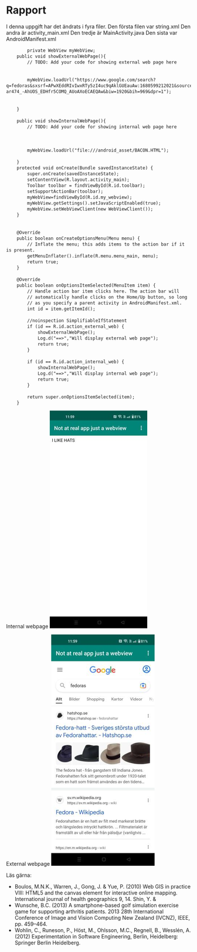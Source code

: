
# Rapport

I denna uppgift har det ändrats i fyra filer.
Den första filen var string.xml 
Den andra är activity_main.xml
Den tredje är MainActivity.java
Den sista var AndroidManifest.xml

```
        private WebView myWebView;
    public void showExternalWebPage(){
        // TODO: Add your code for showing external web page here


        myWebView.loadUrl("https://www.google.com/search?q=fedoras&sxsrf=APwXEddRIvIwxRTy5zI4uc9qAklGUEauAw:1680599212021&source=lnms&tbm=isch&sa=X&ved=2ahUKEwjd-ar474_-AhUOS_EDHfr5COMQ_AUoAXoECAEQAw&biw=1920&bih=969&dpr=1");


    }

    public void showInternalWebPage(){
        // TODO: Add your code for showing internal web page here



        myWebView.loadUrl("file:///android_asset/BACON.HTML");

    }
    protected void onCreate(Bundle savedInstanceState) {
        super.onCreate(savedInstanceState);
        setContentView(R.layout.activity_main);
        Toolbar toolbar = findViewById(R.id.toolbar);
        setSupportActionBar(toolbar);
        myWebView=findViewById(R.id.my_webview);
        myWebView.getSettings().setJavaScriptEnabled(true);
        myWebView.setWebViewClient(new WebViewClient());
    }
    
    
    @Override
    public boolean onCreateOptionsMenu(Menu menu) {
        // Inflate the menu; this adds items to the action bar if it is present.
        getMenuInflater().inflate(R.menu.menu_main, menu);
        return true;
    }

    @Override
    public boolean onOptionsItemSelected(MenuItem item) {
        // Handle action bar item clicks here. The action bar will
        // automatically handle clicks on the Home/Up button, so long
        // as you specify a parent activity in AndroidManifest.xml.
        int id = item.getItemId();

        //noinspection SimplifiableIfStatement
        if (id == R.id.action_external_web) {
            showExternalWebPage();
            Log.d("==>","Will display external web page");
            return true;
        }

        if (id == R.id.action_internal_web) {
            showInternalWebPage();
            Log.d("==>","Will display internal web page");
            return true;
        }

        return super.onOptionsItemSelected(item);
    }
```

Internal webpage
![](internalView.jpg)

External webpage
![](externalView.jpg)

Läs gärna:

- Boulos, M.N.K., Warren, J., Gong, J. & Yue, P. (2010) Web GIS in practice VIII: HTML5 and the canvas element for interactive online mapping. International journal of health geographics 9, 14. Shin, Y. &
- Wunsche, B.C. (2013) A smartphone-based golf simulation exercise game for supporting arthritis patients. 2013 28th International Conference of Image and Vision Computing New Zealand (IVCNZ), IEEE, pp. 459–464.
- Wohlin, C., Runeson, P., Höst, M., Ohlsson, M.C., Regnell, B., Wesslén, A. (2012) Experimentation in Software Engineering, Berlin, Heidelberg: Springer Berlin Heidelberg.

